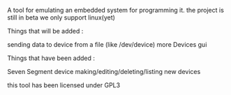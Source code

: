 A tool for emulating an embedded system for programming it.
the project is still in beta
we only support linux(yet)

Things that will be added :

sending data to device from a file (like /dev/device)
more Devices
gui

Things that have been added :

Seven Segment device
making/editing/deleting/listing new devices


this tool has been licensed under GPL3
